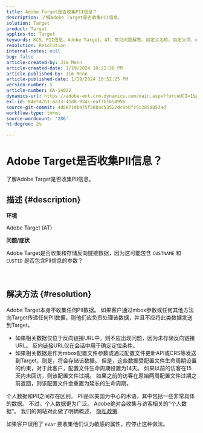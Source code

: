 ```yaml
---
title: Adobe Target是否收集PII信息？
description: 了解Adobe Target是否收集PII信息。
solution: Target
product: Target
applies-to: Target
keywords: KCS、PII信息、Adobe Target、AT、常见问题解答、自定义名称、自定义项、mbox、隐私政策
resolution: Resolution
internal-notes: null
bug: false
article-created-by: Jim Menn
article-created-date: 1/19/2024 10:22:36 PM
article-published-by: Jim Menn
article-published-date: 1/19/2024 10:52:25 PM
version-number: 5
article-number: KA-14022
dynamics-url: https://adobe-ent.crm.dynamics.com/main.aspx?forceUCI=1&pagetype=entityrecord&etn=knowledgearticle&id=12532c3d-19b7-ee11-a569-6045bd006268
exl-id: 04e747b1-aa33-41d8-934c-eaf3b1b54956
source-git-commit: 4d8871db475f268ad53522dc9ebfc5c2850853ad
workflow-type: tm+mt
source-wordcount: '286'
ht-degree: 2%

---
```


# Adobe Target是否收集PII信息？


了解Adobe Target是否收集PII信息。

## 描述 {#description}


<b>环境</b>

Adobe Target (AT)



<b>问题/症状</b>

Adobe Target是否收集和存储反向链接数据，因为这可能包含 `CUSTNAME` 和 `CUSTID` 是否包含PII信息的参数？
<br><br> <br>

## 解决方法 {#resolution}




Adobe Target本身不收集任何PII数据。 如果客户通过mbox参数或任何其他方法向Target传递任何PII数据，则他们应负责处理该数据，并且不应将此类数据发送到Target。



- 如果相关数据仅位于反向链接URL中，则不应出现问题，因为未存储反向链接URL。 反向链接URL仅在会话中用于确定定位条件。
- 如果相关数据是作为mbox配置文件参数或通过配置文件更新API或CRS等发送到Target，则是，将会存储该数据。 但是，这些数据受配置文件生命周期设置的约束，对于此客户，配置文件生命周期设置为14天。 如果以前的访客在15天内未回访，则该配置文件过期。 如果之前的访客在原始两周配置文件过期之前返回，则该配置文件会重置为延长的生命周期。


个人数据和PII之间存在区别。 PII是以美国为中心的术语，其中包括一些非常具体的数据。 不过，个人数据更为广泛。 Adobe绝对会收集与访客相关的“个人数据”。 我们的网站对此做了明确概述， [隐私政策](https://www.adobe.com/cn/privacy/marketing-cloud.html).



如果客户误用了 `eVar` 要收集他们认为敏感的属性，应停止这种做法。
